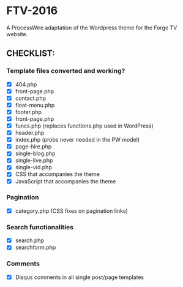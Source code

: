 # FTV-2016
A ProcessWire adaptation of the Wordpress theme for the Forge TV website.

## CHECKLIST:
### Template files converted and working?
- [x] 404.php
- [x] front-page.php
- [x] contact.php
- [x] float-menu.php
- [x] footer.php
- [x] front-page.php
- [x] funcs.php (replaces functions.php used in WordPress)
- [x] header.php
- [x] index.php (probs never needed in the PW model)
- [x] page-hire.php
- [x] single-blog.php
- [x] single-live.php
- [x] single-vid.php
- [x] CSS that accompanies the theme
- [x] JavaScript that accompanies the theme

### Pagination
- [x] category.php (CSS fixes on pagination links)

### Search functionalities
- [x] search.php
- [x] searchform.php

### Comments
- [x] Disqus comments in all single post/page templates
